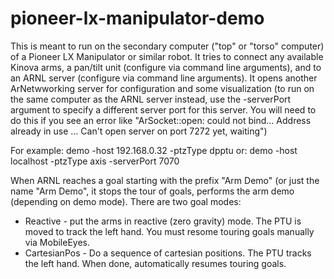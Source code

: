 # pioneer-lx-manipulator-demo

This is meant to run on the secondary computer ("top" or "torso" computer) of
a Pioneer LX Manipulator or similar robot.  It tries to connect any available
Kinova arms, a pan/tilt unit (configure via command line arguments), and to 
an ARNL server (configure via command line arguments).  It opens another
ArNetwworking server for configuration and some visualization (to run on the
same computer as the ARNL server instead, use the -serverPort argument to
specify a different server port for this server. You will need to do this if
you see an error like "ArSocket::open: could not bind... Address already in
use ... Can't open server on port 7272 yet, waiting")

For example:
   demo -host 192.168.0.32 -ptzType dpptu 
or:
   demo -host localhost -ptzType axis -serverPort 7070

When ARNL reaches a goal starting with the prefix "Arm Demo" (or just the
name "Arm Demo", it stops the tour of goals, performs
the arm demo (depending on demo mode). 
There are two goal modes:

* Reactive - put the arms in reactive (zero gravity) mode.  The PTU is
  moved to track the left hand.  You must resome touring goals manually via
  MobileEyes.
* CartesianPos - Do a sequence of cartesian positions. The PTU tracks the
  left hand.  When done, automatically resumes touring goals.
